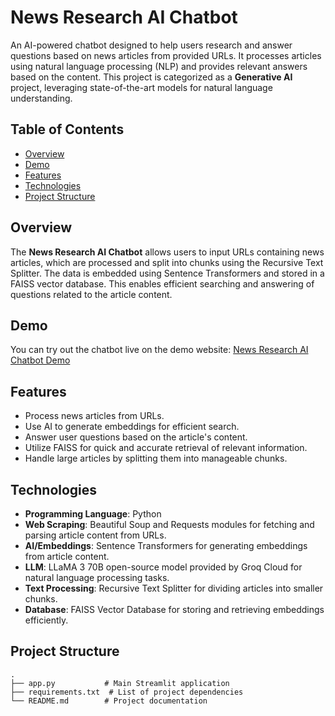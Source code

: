 # News Research AI Chatbot

An AI-powered chatbot designed to help users research and answer questions based on news articles from provided URLs. It processes articles using natural language processing (NLP) and provides relevant answers based on the content. This project is categorized as a **Generative AI** project, leveraging state-of-the-art models for natural language understanding.

## Table of Contents

- [Overview](#overview)
- [Demo](#demo)
- [Features](#features)
- [Technologies](#technologies)
- [Project Structure](#project-structure)

## Overview

The **News Research AI Chatbot** allows users to input URLs containing news articles, which are processed and split into chunks using the Recursive Text Splitter. The data is embedded using Sentence Transformers and stored in a FAISS vector database. This enables efficient searching and answering of questions related to the article content.

## Demo

You can try out the chatbot live on the demo website: [News Research AI Chatbot Demo](https://news-research-chat.streamlit.app/)

## Features

- Process news articles from URLs.
- Use AI to generate embeddings for efficient search.
- Answer user questions based on the article's content.
- Utilize FAISS for quick and accurate retrieval of relevant information.
- Handle large articles by splitting them into manageable chunks.

## Technologies

- **Programming Language**: Python
- **Web Scraping**: Beautiful Soup and Requests modules for fetching and parsing article content from URLs.
- **AI/Embeddings**: Sentence Transformers for generating embeddings from article content.
- **LLM**: LLaMA 3 70B open-source model provided by Groq Cloud for natural language processing tasks.
- **Text Processing**: Recursive Text Splitter for dividing articles into smaller chunks.
- **Database**: FAISS Vector Database for storing and retrieving embeddings efficiently.

## Project Structure
```plaintext
.
├── app.py           # Main Streamlit application
├── requirements.txt  # List of project dependencies
└── README.md        # Project documentation
